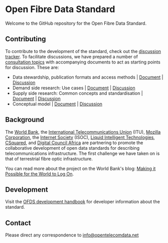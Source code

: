 # Open Fibre Data Standard

Welcome to the GitHub repository for the Open Fibre Data Standard.

## Contributing

To contribute to the development of the standard, check out the [discussion tracker](https://github.com/Open-Telecoms-Data/open-fibre-data-standard/discussions). To facilitate discussions, we have prepared a number of [consultation topics](https://github.com/Open-Telecoms-Data/open-fibre-data-standard/discussions/categories/consultation-topics) with accompanying documents to act as starting points for discussion. These are:
  * Data stewardship, publication formats and access methods | [Document](https://docs.google.com/document/d/1ZDx69xTU7fjGP-6WRYV2FpGreGRk4JQlpkubObf6q2c/edit#heading=h.1qzjnvoo169a) | [Discussion](https://github.com/Open-Telecoms-Data/open-fibre-data-standard/discussions/3)
  * Demand side research: Use cases | [Document](https://docs.google.com/document/d/1ignwppM9d3CqKSbeMz-_fLg5dmhKSm5w43SvsGDfeQc/edit#heading=h.o0gouj4ezdu3) | [Discussion](https://github.com/Open-Telecoms-Data/open-fibre-data-standard/discussions/4)
  * Supply side research: Common concepts and standardisation | [Document](https://docs.google.com/document/d/1YV_clpGNojmQTtwhAZJTAVLq7xXDU0K9ypK0ZdyWsNw/edit) | [Discussion](https://github.com/Open-Telecoms-Data/open-fibre-data-standard/discussions/5)
  * Conceptual model | [Document](https://docs.google.com/document/d/1lEaoUmGr9RATMo_wuM9hLF2oOu22bh_M03JiPXbj-Iw/edit#heading=h.8t7oceczb459) | [Discussion](https://github.com/Open-Telecoms-Data/open-fibre-data-standard/discussions/22)


## Background

The [World Bank](https://worldbank.org), the [International Telecommunications Union](https://itu.int) (ITU), [Mozilla Corporation](https://mozilla.com), the [Internet Society](https://isoc.org) (ISOC), [Liquid Intelligent Technologies](https://liquid.tech), [CSquared](https://www.csquared.com), and [Digital Council Africa](https://www.digitalcouncil.africa/) are partnering to promote the collaborative development of open data standards for describing telecommunications infrastructure. The first challenge we have taken on is that of terrestrial fibre optic infrastructure.

You can read more about the project on the World Bank's blog: [Making it Possible for the World to Log On](https://www.worldbank.org/en/news/feature/2022/06/06/making-it-possible-for-the-world-to-log-on).

## Development

Visit the [OFDS development handbook](https://ofds-standard-development-handbook.readthedocs.io/en/latest/) for developer information about the standard.

## Contact

Please direct any correspondence to [info@opentelecomdata.net](mailto:info@opentelecomdata.net)
